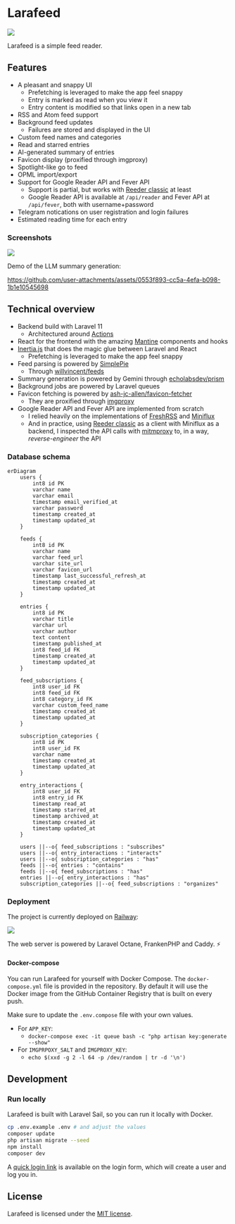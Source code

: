 # Larafeed

<!-- badges -->

![](.github/readme/logo.png)

Larafeed is a simple feed reader.

## Features

- A pleasant and snappy UI
  - Prefetching is leveraged to make the app feel snappy
  - Entry is marked as read when you view it
  - Entry content is modified so that links open in a new tab
- RSS and Atom feed support
- Background feed updates
  - Failures are stored and displayed in the UI
- Custom feed names and categories
- Read and starred entries
- AI-generated summary of entries
- Favicon display (proxified through imgproxy)
- Spotlight-like go to feed
- OPML import/export
- Support for Google Reader API and Fever API
  - Support is partial, but works with [Reeder classic](https://reederapp.com/classic/) at least
  - Google Reader API is available at `/api/reader` and Fever API at `/api/fever`, both with username+password
- Telegram notications on user registration and login failures
- Estimated reading time for each entry

### Screenshots

![](.github/readme/reader.png)

Demo of the LLM summary generation:

<https://github.com/user-attachments/assets/0553f893-cc5a-4efa-b098-1b1e10545698>

## Technical overview

- Backend build with Laravel 11
  - Architectured around [Actions](https://laravelactions.com/)
- React for the frontend with the amazing [Mantine](https://mantine.dev/) components and hooks
- [Inertia.js](https://inertiajs.com/) that does the magic glue between Laravel and React
  - Prefetching is leveraged to make the app feel snappy
- Feed parsing is powered by [SimplePie](https://github.com/simplepie/simplepie)
  - Through [willvincent/feeds](https://github.com/willvincent/feeds)
- Summary generation is powered by Gemini through [echolabsdev/prism](https://github.com/echolabsdev/prism)
- Background jobs are powered by Laravel queues
- Favicon fetching is powered by [ash-jc-allen/favicon-fetcher](https://github.com/ash-jc-allen/favicon-fetcher)
  - They are proxified through [imgproxy](https://github.com/imgproxy/imgproxy)
- Google Reader API and Fever API are implemented from scratch
  - I relied heavily on the implementations of [FreshRSS](https://github.com/FreshRSS/FreshRSS/tree/edge/p/api) and [Miniflux](https://github.com/miniflux/v2/tree/main/internal)
  - And in practice, using [Reeder classic](https://reederapp.com/classic/) as a client with Miniflux as a backend, I inspected the API calls with [mitmproxy](https://mitmproxy.org/) to, in a way, *reverse-engineer* the API

### Database schema

```mermaid
erDiagram
    users {
        int8 id PK
        varchar name
        varchar email
        timestamp email_verified_at
        varchar password
        timestamp created_at
        timestamp updated_at
    }

    feeds {
        int8 id PK
        varchar name
        varchar feed_url
        varchar site_url
        varchar favicon_url
        timestamp last_successful_refresh_at
        timestamp created_at
        timestamp updated_at
    }

    entries {
        int8 id PK
        varchar title
        varchar url
        varchar author
        text content
        timestamp published_at
        int8 feed_id FK
        timestamp created_at
        timestamp updated_at
    }

    feed_subscriptions {
        int8 user_id FK
        int8 feed_id FK
        int8 category_id FK
        varchar custom_feed_name
        timestamp created_at
        timestamp updated_at
    }

    subscription_categories {
        int8 id PK
        int8 user_id FK
        varchar name
        timestamp created_at
        timestamp updated_at
    }

    entry_interactions {
        int8 user_id FK
        int8 entry_id FK
        timestamp read_at
        timestamp starred_at
        timestamp archived_at
        timestamp created_at
        timestamp updated_at
    }

    users ||--o{ feed_subscriptions : "subscribes"
    users ||--o{ entry_interactions : "interacts"
    users ||--o{ subscription_categories : "has"
    feeds ||--o{ entries : "contains"
    feeds ||--o{ feed_subscriptions : "has"
    entries ||--o{ entry_interactions : "has"
    subscription_categories ||--o{ feed_subscriptions : "organizes"
```

### Deployment

The project is currently deployed on [Railway](https://railway.com?referralCode=XPWq2Z):

![](.github/readme/railway.png)

The web server is powered by Laravel Octane, FrankenPHP and Caddy. ⚡️

#### Docker-compose

You can run Larafeed for yourself with Docker Compose. The `docker-compose.yml` file is provided in the repository. By default it will use the Docker image from the GitHub Container Registry that is built on every push.

Make sure to update the `.env.compose` file with your own values.

- For `APP_KEY`:
  - `docker-compose exec -it queue bash -c "php artisan key:generate --show"`
- For `IMGPRPOXY_SALT` and `IMGPROXY_KEY`:
  - `echo $(xxd -g 2 -l 64 -p /dev/random | tr -d '\n')`

## Development

### Run locally

Larafeed is built with Laravel Sail, so you can run it locally with Docker.

```bash
cp .env.example .env # and adjust the values
composer update
php artisan migrate --seed
npm install
composer dev
```

A [quick login link](https://github.com/spatie/laravel-login-link) is available on the login form, which will create a user and log you in.

## License

Larafeed is licensed under the [MIT license](LICENSE).
